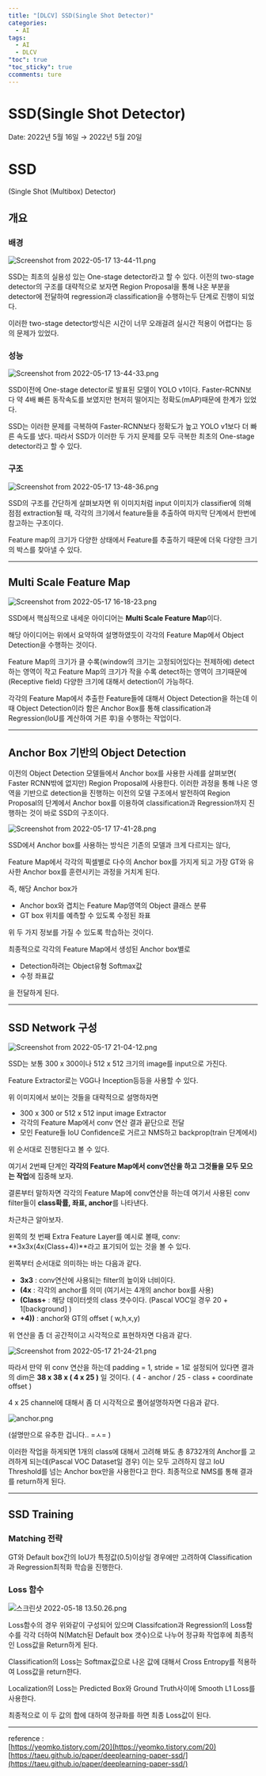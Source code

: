 ```yaml
---
title: "[DLCV] SSD(Single Shot Detector)"
categories:
  - AI
tags:
  - AI
  - DLCV
"toc": true
"toc_sticky": true
ccomments: ture
---
```


# SSD(Single Shot Detector)

Date: 2022년 5월 16일 → 2022년 5월 20일

# SSD

(Single Shot (Multibox) Detector)

## 개요

### 배경

![Screenshot from 2022-05-17 13-44-11.png](asserts/images/2022-06-09-DLCV_SSD/Screenshot_from_2022-05-17_13-44-11.png)

SSD는 최초의 실용성 있는 One-stage detector라고 할 수 있다.
이전의 two-stage detector의 구조를 대략적으로 보자면
Region Proposal을 통해 나온 부분을 detector에 전달하여 regression과 classification을 수행하는두 단계로 진행이 되었다.

이러한 two-stage detector방식은 시간이 너무 오래걸려 실시간 적용이 어렵다는 등의 문제가 있었다.

### 성능

![Screenshot from 2022-05-17 13-44-33.png](2022-06-09-DLCV_SSD/Screenshot_from_2022-05-17_13-44-33.png)

SSD이전에 One-stage detector로 발표된 모델이 YOLO v1이다. Faster-RCNN보다 약 4배 빠른 동작속도를 보였지만 현저히 떨어지는 정확도(mAP)때문에 한계가 있었다.

SSD는 이러한 문제를 극복하여 Faster-RCNN보다 정확도가 높고 YOLO v1보다 더 빠른 속도를 냈다.
따라서 SSD가 이러한 두 가지 문제를 모두 극복한 최초의 One-stage detector라고 할 수 있다.

### 구조

![Screenshot from 2022-05-17 13-48-36.png](2022-06-09-DLCV_SSD/Screenshot_from_2022-05-17_13-48-36.png)

SSD의 구조를 간단하게 살펴보자면 위 이미지처럼 input 이미지가 classifier에 의해 점점 extraction될 때, 각각의 크기에서 feature들을 추출하여 마지막 단계에서 한번에 참고하는 구조이다.

Feature map의 크기가 다양한 상태에서 Feature를 추출하기 때문에 더욱 다양한 크기의 박스를 찾아낼 수 있다.

---

## Multi Scale Feature Map

![Screenshot from 2022-05-17 16-18-23.png](2022-06-09-DLCV_SSD/Screenshot_from_2022-05-17_16-18-23.png)

SSD에서 핵심적으로 내세운 아이디어는 **Multi Scale Feature Map**이다.

해당 아이디어는 위에서 요약하여 설명하였듯이 각각의 Feature Map에서 Object Detection을 수행하는 것이다.

Feature Map의 크기가 클 수록(window의 크기는 고정되어있다는 전제하에) detect하는 영역이 작고
Feature Map의 크기가 작을 수록 detect하는 영역이 크기때문에(Receptive field) 다양한 크기에 대해서 detection이 가능하다.

각각의 Feature Map에서 추출한 Feature들에 대해서 Object Detection을 하는데 이때 Object Detection이라 함은 Anchor Box를 통해 classification과 Regression(IoU를 계산하여 거른 후)을 수행하는 작업이다.

---

## Anchor Box 기반의 Object Detection

이전의 Object Detection 모델들에서 Anchor box를 사용한 사례를 살펴보면( Faster RCNN밖에 없지만) Region Proposal에 사용한다. 이러한 과정을 통해 나온 영역을 기반으로 detection을 진행하는 이전의 모델 구조에서 발전하여 Region Proposal의 단계에서 Anchor box를 이용하여 classification과 Regression까지 진행하는 것이 바로 SSD의 구조이다.

![Screenshot from 2022-05-17 17-41-28.png](../../assets/images\2022-06-09-DLCV_SSD\Screenshot_from_2022-05-17_17-41-28.png)

SSD에서 Anchor box를 사용하는 방식은 기존의 모델과 크게 다르지는 않다,

Feature Map에서 각각의 픽셀별로 다수의 Anchor box를 가지게 되고 가장 GT와 유사한 Anchor box를 훈련시키는 과정을 거치게 된다.

즉, 해당 Anchor box가

- Anchor box와 겹치는 Feature Map영역의 Object 클래스 분류
- GT box 위치를 예측할 수 있도록 수정된 좌표

위 두 가지 정보를 가질 수 있도록 학습하는 것이다.

최종적으로 각각의 Feature Map에서 생성된 Anchor box별로

- Detection하려는 Object유형 Softmax값
- 수정 좌표값

을 전달하게 된다.

---

## SSD Network 구성

![Screenshot from 2022-05-17 21-04-12.png](2022-06-09-DLCV_SSD/Screenshot_from_2022-05-17_21-04-12.png)

SSD는 보통 300 x 300이나 512 x 512 크기의 image를 input으로 가진다.

Feature Extractor로는 VGG나 Inception등등을 사용할 수 있다.

위 이미지에서 보이는 것들을 대략적으로 설명하자면

- 300 x 300 or 512 x 512 input image Extractor
- 각각의 Feature Map에서 conv 연산 결과 끝단으로 전달
- 모인 Feature들 IoU Confidence로 거르고 NMS하고 backprop(train 단계에서)

위 순서대로 진행된다고 볼 수 있다.

여기서 2번째 단계인 **각각의 Feature Map에서 conv연산을 하고 그것들을 모두 모으는 작업**에 집중해 보자.

결론부터 말하자면 각각의 Feature Map에 conv연산을 하는데 여기서 사용된 conv filter들이 **class확률, 좌표, anchor**를 나타낸다.

차근차근 알아보자.

왼쪽의 첫 번째 Extra Feature Layer를 예시로 볼때, conv: **3x3x(4x(Class+4))**라고 표기되어 있는 것을 볼 수 있다.

왼쪽부터 순서대로 의미하는 바는 다음과 같다.

- **3x3** : conv연산에 사용되는 filter의 높이와 너비이다.
- **(4x** : 각각의 anchor를 의미 (여기서는 4개의 anchor box를 사용)
- **(Class+** : 해당 데이터셋의 class 갯수이다. (Pascal VOC일 경우 20 + 1[background] )
- **+4))** : anchor와 GT의 offset ( w,h,x,y)

위 연산을 좀 더 공간적이고 시각적으로 표현하자면 다음과 같다.

![Screenshot from 2022-05-17 21-24-21.png](2022-06-09-DLCV_SSD/Screenshot_from_2022-05-17_21-24-21.png)

따라서 만약 위 conv 연산을 하는데 padding = 1, stride = 1로 설정되어 있다면 결과의 dim은
**38 x 38 x ( 4 x 25 )** 일 것이다. ( 4 - anchor / 25 - class + coordinate offset )

4 x 25 channel에 대해서 좀 더 시각적으로 풀어설명하자면 다음과 같다.

![anchor.png](2022-06-09-DLCV_SSD/anchor.png)

(설명만으로 유추한 겁니다.. =ㅅ= )

이러한 작업을 하게되면 1개의 class에 대해서 고려해 봐도 총 8732개의 Anchor를 고려하게 되는데(Pascal VOC Dataset일 경우) 이는 모두 고려하지 않고 IoU Threshold를 넘는 Anchor box만을 사용한다고 한다.
최종적으로 NMS를 통해 결과를 return하게 된다.

---

## SSD Training

### Matching 전략

GT와 Default box간의 IoU가 특정값(0.5)이상일 경우에만 고려하여 Classification과 Regression최적화 학습을 진행한다.

### Loss 함수

![스크린샷 2022-05-18 13.50.26.png](2022-06-09-DLCV_SSD/스크린샷_2022-05-18_13.50.26.png)

Loss함수의 경우 위와같이 구성되어 있으며 Classifcation과 Regression의 Loss함수를 각각 더하여 N(Match된 Default box 갯수)으로 나누어 정규화 작업후에 최종적인 Loss값을 Return하게 된다.

Classification의 Loss는 Softmax값으로 나온 값에 대해서 Cross Entropy를 적용하여 Loss값을 return한다.

Localization의 Loss는 Predicted Box와 Ground Truth사이에 Smooth L1 Loss를 사용한다.

최종적으로 이 두 값의 합에 대하여 정규화를 하면 최종 Loss값이 된다.

---

reference :  
[https://yeomko.tistory.com/20](https://yeomko.tistory.com/20)  
[https://taeu.github.io/paper/deeplearning-paper-ssd/](https://taeu.github.io/paper/deeplearning-paper-ssd/)
